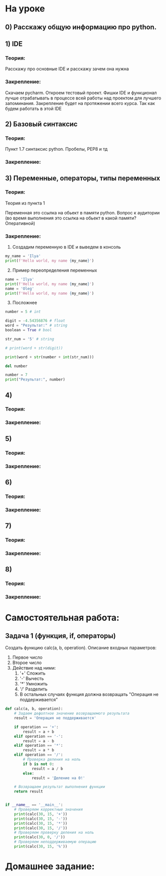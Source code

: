 # На уроке

## 0) Расскажу общую информацию про python. 

## 1) IDE

### Теория:
Расскажу про основные IDE и расскажу зачем она нужна

### Закрепление:
Скачаем pycharm. Откроем тестовый проект. Фишки IDE и функционал лучше отрабатывать в процессе всей работы над проектом для лучшего запоминания.
Закрепление будет на протяжении всего курса. Так как будем работать в этой IDE

## 2) Базовый синтаксис

### Теория:
Пункт 1.7 синтаксис python. Пробелы, PEP8 и тд


### Закрепление:

## 3) Переменные, операторы, типы переменных

### Теория:

Теория из пункта 1

Переменная это ссылка на обьект в памяти python. Вопрос к аудитории (во время выполнения это ссылка на обьект в какой памяти? Оперативной)

### Закрепление:
1) Создадим переменную в IDE и выведем в консоль
```python
my_name = 'Ilya'
print(f'Hello world, my name {my_name}')
```
2) Пример переопределения переменных
```python
name = 'Ilya'
print(f'Hello world, my name {my_name}')
name = 'Oleg'
print(f'Hello world, my name {my_name}')
```

3) Посложнее
```python
number = 5 # int

digit = -4.54356876 # float
word = "Результат:" # string
boolean = True # bool

str_num = '5' # string

# print(word + str(digit))

print(word + str(number + int(str_num)))

del number

number = 7
print("Результат:", number)
```

## 4)

### Теория:

### Закрепление:

## 5)

### Теория:

### Закрепление:

## 6)

### Теория:

### Закрепление:

## 7)

### Теория:

### Закрепление:

## 8)

### Теория:

### Закрепление:

# Самостоятельная работа:
## Задача 1 (функция, if, операторы)
Создать функцию calc(a, b, operation). Описание входных параметров:
1. Первое число
2. Второе число
3. Действие над ними:
   1) '+' Сложить
   2) '-' Вычесть
   3) '*' Умножить
   4) '/' Разделить
   5) В остальных случаях функция должна возвращать "Операция не поддерживается"
```python
def calc(a, b, operation):
    # Задаем дефолтное значение возвращаемого результата
    result = 'Операция не поддерживается'

    if operation == '+':
        result = a + b
    elif operation == '-':
        result = a - b
    elif operation == '*':
        result = a * b
    elif operation == '/':
        # Проверка деления на ноль
        if b is not 0:
            result = a / b
        else:
            result = 'Деление на 0!'

    # Возвращаем результат выполнения функции
    return result


if __name__ == '__main__':
    # Проверяем корректные значения
    print(calc(30, 15, '+'))
    print(calc(30, 15, '-'))
    print(calc(30, 15, '*'))
    print(calc(30, 15, '/'))
    # Проверяем проверку деления на ноль
    print(calc(30, 0, '/'))
    # Проверяем неподдерживаемую операцию
    print(calc(30, 15, '%'))
```

# Домашнее задание:


